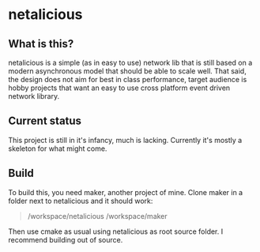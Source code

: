 netalicious
===========

What is this?
-------------
netalicious is a simple (as in easy to use) network lib that is still based on a modern asynchronous model that should be able to scale well. That said, the design does not aim for best in class performance, target audience is hobby projects that want an easy to use cross platform event driven network library.

Current status
--------------
This project is still in it's infancy, much is lacking. Currently it's mostly a skeleton for what might come.

Build
-----
To build this, you need maker, another project of mine. Clone maker in a folder next to netalicious and it should work:

> /workspace/netalicious
> /workspace/maker

Then use cmake as usual using netalicious as root source folder. I recommend building out of source.
